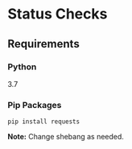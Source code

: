 # Status Checks
## Requirements
### Python
3.7
### Pip Packages
`pip install requests`

**Note:** Change shebang as needed.